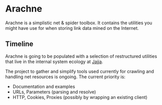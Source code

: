 # Arachne

Arachne is a simplistic net &amp; spider toolbox. It contains the utilities you might have use for when storing link data mined on the Internet.

## Timeline

Arachne is going to be populated with a selection of restructured utilities that live in the internal system ecology at [Jajja][1].

The project to gather and simplify tools used currently for crawling and handling net resources is ongoing. The current priority is:

* Documentation and examples
* URLs, Parameters (parsing and resolve)
* HTTP, Cookies, Proxies (possibly by wrapping an existing client)

[1]: http://www.jajja.com
